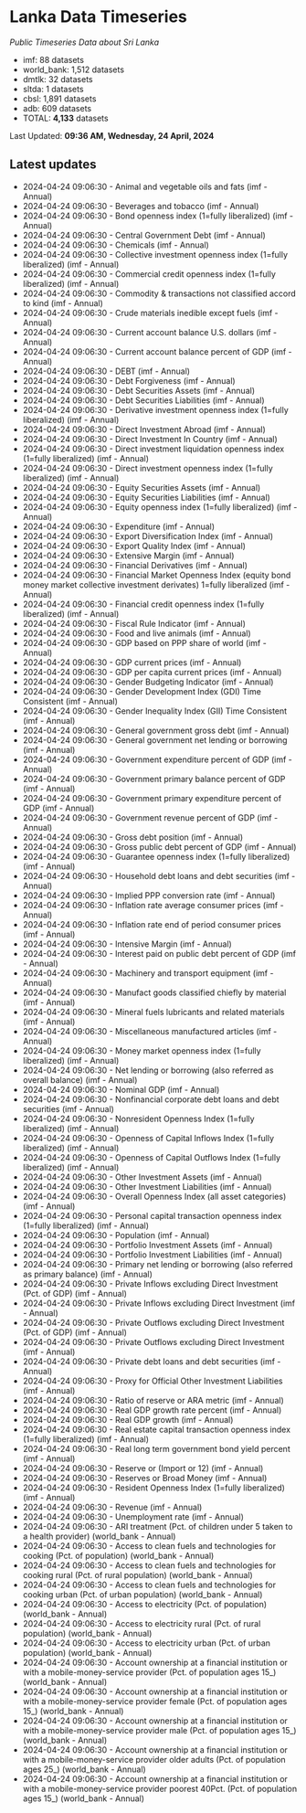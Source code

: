 # Lanka Data Timeseries
*Public Timeseries Data about Sri Lanka*

* imf: 88 datasets
* world_bank: 1,512 datasets
* dmtlk: 32 datasets
* sltda: 1 datasets
* cbsl: 1,891 datasets
* adb: 609 datasets
* TOTAL: **4,133** datasets

Last Updated: **09:36 AM, Wednesday, 24 April, 2024**

## Latest updates

* 2024-04-24 09:06:30 - Animal and vegetable oils and fats (imf - Annual)
* 2024-04-24 09:06:30 - Beverages and tobacco (imf - Annual)
* 2024-04-24 09:06:30 - Bond openness index (1=fully liberalized) (imf - Annual)
* 2024-04-24 09:06:30 - Central Government Debt (imf - Annual)
* 2024-04-24 09:06:30 - Chemicals (imf - Annual)
* 2024-04-24 09:06:30 - Collective investment openness index (1=fully liberalized) (imf - Annual)
* 2024-04-24 09:06:30 - Commercial credit openness index (1=fully liberalized) (imf - Annual)
* 2024-04-24 09:06:30 - Commodity & transactions not classified accord to kind (imf - Annual)
* 2024-04-24 09:06:30 - Crude materials inedible except fuels (imf - Annual)
* 2024-04-24 09:06:30 - Current account balance U.S. dollars (imf - Annual)
* 2024-04-24 09:06:30 - Current account balance percent of GDP (imf - Annual)
* 2024-04-24 09:06:30 - DEBT (imf - Annual)
* 2024-04-24 09:06:30 - Debt Forgiveness (imf - Annual)
* 2024-04-24 09:06:30 - Debt Securities Assets (imf - Annual)
* 2024-04-24 09:06:30 - Debt Securities Liabilities (imf - Annual)
* 2024-04-24 09:06:30 - Derivative investment openness index (1=fully liberalized) (imf - Annual)
* 2024-04-24 09:06:30 - Direct Investment Abroad (imf - Annual)
* 2024-04-24 09:06:30 - Direct Investment In Country (imf - Annual)
* 2024-04-24 09:06:30 - Direct investment liquidation openness index (1=fully liberalized) (imf - Annual)
* 2024-04-24 09:06:30 - Direct investment openness index (1=fully liberalized) (imf - Annual)
* 2024-04-24 09:06:30 - Equity Securities Assets (imf - Annual)
* 2024-04-24 09:06:30 - Equity Securities Liabilities (imf - Annual)
* 2024-04-24 09:06:30 - Equity openness index (1=fully liberalized) (imf - Annual)
* 2024-04-24 09:06:30 - Expenditure (imf - Annual)
* 2024-04-24 09:06:30 - Export Diversification Index (imf - Annual)
* 2024-04-24 09:06:30 - Export Quality Index (imf - Annual)
* 2024-04-24 09:06:30 - Extensive Margin (imf - Annual)
* 2024-04-24 09:06:30 - Financial Derivatives (imf - Annual)
* 2024-04-24 09:06:30 - Financial Market Openness Index (equity bond money market collective investment derivates) 1=fully liberalized (imf - Annual)
* 2024-04-24 09:06:30 - Financial credit openness index (1=fully liberalized) (imf - Annual)
* 2024-04-24 09:06:30 - Fiscal Rule Indicator (imf - Annual)
* 2024-04-24 09:06:30 - Food and live animals (imf - Annual)
* 2024-04-24 09:06:30 - GDP based on PPP share of world (imf - Annual)
* 2024-04-24 09:06:30 - GDP current prices (imf - Annual)
* 2024-04-24 09:06:30 - GDP per capita current prices (imf - Annual)
* 2024-04-24 09:06:30 - Gender Budgeting Indicator (imf - Annual)
* 2024-04-24 09:06:30 - Gender Development Index (GDI) Time Consistent (imf - Annual)
* 2024-04-24 09:06:30 - Gender Inequality Index (GII) Time Consistent (imf - Annual)
* 2024-04-24 09:06:30 - General government gross debt (imf - Annual)
* 2024-04-24 09:06:30 - General government net lending or borrowing (imf - Annual)
* 2024-04-24 09:06:30 - Government expenditure percent of GDP (imf - Annual)
* 2024-04-24 09:06:30 - Government primary balance percent of GDP (imf - Annual)
* 2024-04-24 09:06:30 - Government primary expenditure percent of GDP (imf - Annual)
* 2024-04-24 09:06:30 - Government revenue percent of GDP (imf - Annual)
* 2024-04-24 09:06:30 - Gross debt position (imf - Annual)
* 2024-04-24 09:06:30 - Gross public debt percent of GDP (imf - Annual)
* 2024-04-24 09:06:30 - Guarantee openness index (1=fully liberalized) (imf - Annual)
* 2024-04-24 09:06:30 - Household debt loans and debt securities (imf - Annual)
* 2024-04-24 09:06:30 - Implied PPP conversion rate (imf - Annual)
* 2024-04-24 09:06:30 - Inflation rate average consumer prices (imf - Annual)
* 2024-04-24 09:06:30 - Inflation rate end of period consumer prices (imf - Annual)
* 2024-04-24 09:06:30 - Intensive Margin (imf - Annual)
* 2024-04-24 09:06:30 - Interest paid on public debt percent of GDP (imf - Annual)
* 2024-04-24 09:06:30 - Machinery and transport equipment (imf - Annual)
* 2024-04-24 09:06:30 - Manufact goods classified chiefly by material (imf - Annual)
* 2024-04-24 09:06:30 - Mineral fuels lubricants and related materials (imf - Annual)
* 2024-04-24 09:06:30 - Miscellaneous manufactured articles (imf - Annual)
* 2024-04-24 09:06:30 - Money market openness index (1=fully liberalized) (imf - Annual)
* 2024-04-24 09:06:30 - Net lending or borrowing (also referred as overall balance) (imf - Annual)
* 2024-04-24 09:06:30 - Nominal GDP (imf - Annual)
* 2024-04-24 09:06:30 - Nonfinancial corporate debt loans and debt securities (imf - Annual)
* 2024-04-24 09:06:30 - Nonresident Openness Index (1=fully liberalized) (imf - Annual)
* 2024-04-24 09:06:30 - Openness of Capital Inflows Index (1=fully liberalized) (imf - Annual)
* 2024-04-24 09:06:30 - Openness of Capital Outflows Index (1=fully liberalized) (imf - Annual)
* 2024-04-24 09:06:30 - Other Investment Assets (imf - Annual)
* 2024-04-24 09:06:30 - Other Investment Liabilities (imf - Annual)
* 2024-04-24 09:06:30 - Overall Openness Index (all asset categories) (imf - Annual)
* 2024-04-24 09:06:30 - Personal capital transaction openness index (1=fully liberalized) (imf - Annual)
* 2024-04-24 09:06:30 - Population (imf - Annual)
* 2024-04-24 09:06:30 - Portfolio Investment Assets (imf - Annual)
* 2024-04-24 09:06:30 - Portfolio Investment Liabilities (imf - Annual)
* 2024-04-24 09:06:30 - Primary net lending or borrowing (also referred as primary balance) (imf - Annual)
* 2024-04-24 09:06:30 - Private Inflows excluding Direct Investment (Pct. of GDP) (imf - Annual)
* 2024-04-24 09:06:30 - Private Inflows excluding Direct Investment (imf - Annual)
* 2024-04-24 09:06:30 - Private Outflows excluding Direct Investment (Pct. of GDP) (imf - Annual)
* 2024-04-24 09:06:30 - Private Outflows excluding Direct Investment (imf - Annual)
* 2024-04-24 09:06:30 - Private debt loans and debt securities (imf - Annual)
* 2024-04-24 09:06:30 - Proxy for Official Other Investment Liabilities (imf - Annual)
* 2024-04-24 09:06:30 - Ratio of reserve or ARA metric (imf - Annual)
* 2024-04-24 09:06:30 - Real GDP growth rate percent (imf - Annual)
* 2024-04-24 09:06:30 - Real GDP growth (imf - Annual)
* 2024-04-24 09:06:30 - Real estate capital transaction openness index (1=fully liberalized) (imf - Annual)
* 2024-04-24 09:06:30 - Real long term government bond yield percent (imf - Annual)
* 2024-04-24 09:06:30 - Reserve or (Import or 12) (imf - Annual)
* 2024-04-24 09:06:30 - Reserves or Broad Money (imf - Annual)
* 2024-04-24 09:06:30 - Resident Openness Index (1=fully liberalized) (imf - Annual)
* 2024-04-24 09:06:30 - Revenue (imf - Annual)
* 2024-04-24 09:06:30 - Unemployment rate (imf - Annual)
* 2024-04-24 09:06:30 - ARI treatment (Pct. of children under 5 taken to a health provider) (world_bank - Annual)
* 2024-04-24 09:06:30 - Access to clean fuels and technologies for cooking (Pct. of population) (world_bank - Annual)
* 2024-04-24 09:06:30 - Access to clean fuels and technologies for cooking rural (Pct. of rural population) (world_bank - Annual)
* 2024-04-24 09:06:30 - Access to clean fuels and technologies for cooking urban (Pct. of urban population) (world_bank - Annual)
* 2024-04-24 09:06:30 - Access to electricity (Pct. of population) (world_bank - Annual)
* 2024-04-24 09:06:30 - Access to electricity rural (Pct. of rural population) (world_bank - Annual)
* 2024-04-24 09:06:30 - Access to electricity urban (Pct. of urban population) (world_bank - Annual)
* 2024-04-24 09:06:30 - Account ownership at a financial institution or with a mobile-money-service provider (Pct. of population ages 15_) (world_bank - Annual)
* 2024-04-24 09:06:30 - Account ownership at a financial institution or with a mobile-money-service provider female (Pct. of population ages 15_) (world_bank - Annual)
* 2024-04-24 09:06:30 - Account ownership at a financial institution or with a mobile-money-service provider male (Pct. of population ages 15_) (world_bank - Annual)
* 2024-04-24 09:06:30 - Account ownership at a financial institution or with a mobile-money-service provider older adults (Pct. of population ages 25_) (world_bank - Annual)
* 2024-04-24 09:06:30 - Account ownership at a financial institution or with a mobile-money-service provider poorest 40Pct. (Pct. of population ages 15_) (world_bank - Annual)